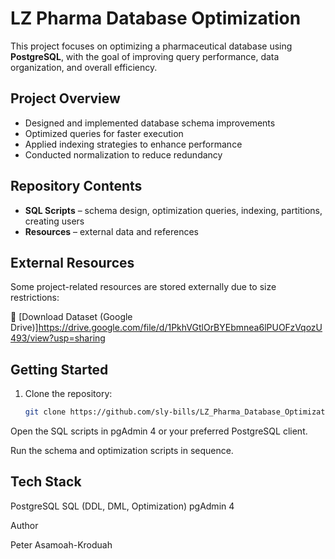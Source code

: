 # LZ Pharma Database Optimization

This project focuses on optimizing a pharmaceutical database using **PostgreSQL**, with the goal of improving query performance, data organization, and overall efficiency.

## Project Overview
- Designed and implemented database schema improvements  
- Optimized queries for faster execution  
- Applied indexing strategies to enhance performance  
- Conducted normalization to reduce redundancy  

## Repository Contents
- **SQL Scripts** – schema design, optimization queries, indexing, partitions, creating users 
- **Resources** – external data and references  

## External Resources
Some project-related resources are stored externally due to size restrictions:  

🔗 [Download Dataset (Google Drive)]https://drive.google.com/file/d/1PkhVGtlOrBYEbmnea6lPUOFzVqozU493/view?usp=sharing

## Getting Started
1. Clone the repository:
   ```bash
   git clone https://github.com/sly-bills/LZ_Pharma_Database_Optimization.git


Open the SQL scripts in pgAdmin 4 or your preferred PostgreSQL client.

Run the schema and optimization scripts in sequence.

## Tech Stack
PostgreSQL
SQL (DDL, DML, Optimization)
pgAdmin 4

Author

Peter Asamoah-Kroduah